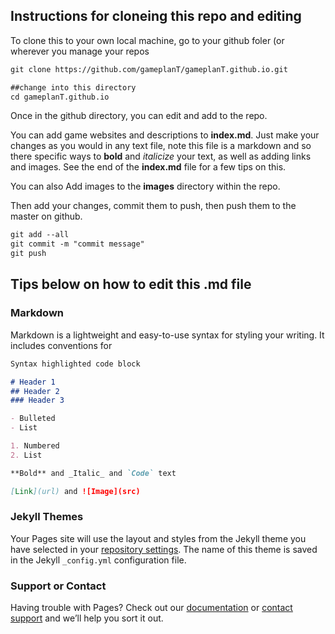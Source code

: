## Instructions for cloneing this repo and editing

To clone this to your own local machine, go to your github foler (or wherever you manage your repos

```markdown
git clone https://github.com/gameplanT/gameplanT.github.io.git

##change into this directory
cd gameplanT.github.io

```

Once in the github directory, you can edit and add to the repo.

You can add game websites and descriptions to **index.md**. Just make your changes as you would in any text file, note this file is a markdown and so there specific ways to **bold** and _italicize_ your text, as well as adding links and images. See the end of the **index.md** file for a few tips on this.

You can also Add images to the **images** directory within the repo.

Then add your changes, commit them to push, then push them to the master on github. 

``` markdown
git add --all
git commit -m "commit message"
git push
```


## Tips below on how to edit this .md file
### Markdown

Markdown is a lightweight and easy-to-use syntax for styling your writing. It includes conventions for

```markdown
Syntax highlighted code block

# Header 1
## Header 2
### Header 3

- Bulleted
- List

1. Numbered
2. List

**Bold** and _Italic_ and `Code` text

[Link](url) and ![Image](src)
```

### Jekyll Themes

Your Pages site will use the layout and styles from the Jekyll theme you have selected in your [repository settings](https://github.com/gameplanT/gameplanT.github.io/settings). The name of this theme is saved in the Jekyll `_config.yml` configuration file.

### Support or Contact

Having trouble with Pages? Check out our [documentation](https://docs.github.com/categories/github-pages-basics/) or [contact support](https://github.com/contact) and we’ll help you sort it out.
